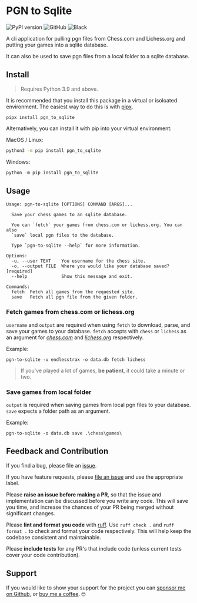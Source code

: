 # PGN to Sqlite

![PyPI version](https://img.shields.io/pypi/v/pgn-to-sqlite)
![GitHub](https://img.shields.io/github/license/endlesstrax/pgn-to-sqlite)
![Black](https://img.shields.io/badge/code%20style-black-000000.svg)

A cli application for pulling pgn files from Chess.com and Lichess.org and putting your games into a sqlite database.

It can also be used to save pgn files from a local folder to a sqlite database.

## Install

> Requires Python 3.9 and above.

It is recommended that you install this package in a virtual or isoloated environment. The easiest way to do this is with [pipx](https://github.com/pypa/pipx).

```shell
pipx install pgn_to_sqlite
```

Alternatively, you can install it with pip into your virtual environment:

MacOS / Linux:

```bash
python3 -m pip install pgn_to_sqlite
```

Windows:

```powershell
python -m pip install pgn_to_sqlite
```

## Usage

```shell
Usage: pgn-to-sqlite [OPTIONS] COMMAND [ARGS]...

  Save your chess games to an sqlite database.

  You can `fetch` your games from chess.com or lichess.org. You can also
  `save` local pgn files to the database.

  Type `pgn-to-sqlite --help` for more information.

Options:
  -u, --user TEXT    You username for the chess site.
  -o, --output FILE  Where you would like your database saved?  [required]
  --help             Show this message and exit.

Commands:
  fetch  Fetch all games from the requested site.
  save   Fetch all pgn file from the given folder.
```

### Fetch games from chess.com or lichess.org

`username` and `output` are required when using `fetch` to download, parse, and save your games to your database. `fetch` accepts with `chess` or `lichess` as an argument for _[chess.com](https://www.chess.com)_ and _[lichess.org](https://lichess.org)_ respectively.

Example:

```shell
pgn-to-sqlite -u endlesstrax -o data.db fetch lichess
```

> If you've played a lot of games, **be patient**, it could take a minute or two.

### Save games from local folder

`output` is required when saving games from local pgn files to your database. `save` expects a folder path as an argument.

Example:

```shell
pgn-to-sqlite -o data.db save .\chess\games\
```

## Feedback and Contribution

If you find a bug, please file an [issue](https://github.com/EndlessTrax/pgn-to-sqlite/issues).

If you have feature requests, please [file an issue](https://github.com/EndlessTrax/pgn-to-sqlite/issues) and use the appropriate label.

Please **raise an issue before making a PR**, so that the issue and implementation can be discussed before you write any code. This will save you time, and increase the chances of your PR being merged without significant changes.

Please **lint and format you code** with [ruff](https://github.com/astral-sh/ruff). Use `ruff check .` and `ruff format .` to check and format your code respectively. This will help keep the codebase consistent and maintainable.

Please **include tests** for any PR's that include code (unless current tests cover your code contribution).

## Support

If you would like to show your support for the project you can [sponsor me on Github](https://github.com/sponsors/EndlessTrax), or [buy me a coffee](https://ko-fi.com/endlesstrax). 🤓
